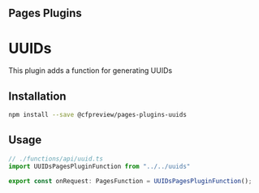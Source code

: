## Pages Plugins

# UUIDs

This plugin adds a function for generating UUIDs

## Installation

```sh
npm install --save @cfpreview/pages-plugins-uuids
```

## Usage

```typescript
// ./functions/api/uuid.ts
import UUIDsPagesPluginFunction from "../../uuids"

export const onRequest: PagesFunction = UUIDsPagesPluginFunction();

```
